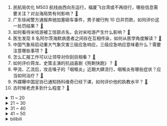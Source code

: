 1. 民航局优化 M503 航线由西向东运行，福厦飞台湾或不再绕行，哪些信息需要关注？对台海局势有何影响？ [:link:](https://www.zhihu.com/question/642109655)
2. 广东徐闻警方通报奔驰加塞砸车事件，男子被行拘 10 日并罚款，如何评价这一处罚结果？ [:link:](https://www.zhihu.com/question/642169785)
3. 如何看待米哈游被工信部点名，会对米哈游产生什么影响？ [:link:](https://www.zhihu.com/question/642230825)
4. 医生发现 8 名阿尔茨海默病患者之间存在互相传染，如何从医学角度解读？ [:link:](https://www.zhihu.com/question/642146793)
5. 中国气象局启动重大气象灾害三级应急响应，三级应急响应意味着什么？需要注意哪些事项？ [:link:](https://www.zhihu.com/question/642167342)
6. 怎么汇报工作可以让领导对你刮目相看？ [:link:](https://www.zhihu.com/question/630304358)
7. 如何评价蒋龙、史策主演的抗战喜剧《狗剩快跑》？ [:link:](https://www.zhihu.com/question/641237574)
8. 甲流、乙流后，攻击嗓子的「咽喉炎」近期大肆流行，咽喉炎有哪些症状？应当如何治疗？ [:link:](https://www.zhihu.com/question/642174082)
9. 外媒曝中国足协已通知扬科维奇已经下课，如何评价他的执教水平？ [:link:](https://www.zhihu.com/question/642179013)
10. 古时候老虎多到什么程度？ [:link:](https://www.zhihu.com/question/284091530)
<details>
<summary>11 ~ 20</summary>

11. 第一批回家的年轻人「害怕过年」，反映了哪些问题？有哪些给职人的回家过年攻略？ [:link:](https://www.zhihu.com/question/642204909)
12. 百万粉丝博主控诉与辉同行主播抄袭文案，重合度达 90%，哪些信息值得关注？ [:link:](https://www.zhihu.com/question/642166175)
13. 敏感肌美白，需要注意什么？ [:link:](https://www.zhihu.com/question/633165445)
14. 国台办回应「台湾地区立法机构将举行正副负责人选举」，称两大「在野党」应对民进党有力制衡，透露哪些信息？ [:link:](https://www.zhihu.com/question/642122802)
15. 国际钻石巨头戴比尔斯宣布原钻降价，2克拉以上降价超15%，年轻人不信钻石营销了吗？钻石故事该怎么讲？ [:link:](https://www.zhihu.com/question/642108634)
16. 龙年带娃「寻年味」，有哪些「好帮手」可以带着孩子一起体验年俗？ [:link:](https://www.zhihu.com/question/638738328)
17. 如何评价【王者荣耀】新英雄敖隐？ [:link:](https://www.zhihu.com/question/642004571)
18. 中国足球青训的问题根源是什么？是缺好的教练还是缺好的苗子？ [:link:](https://www.zhihu.com/question/641994474)
19. 冬天气候干燥人体容易产生静电，对手机使用是否有伤害或者如何正确使用手机？ [:link:](https://www.zhihu.com/question/638470328)
20. 俄罗斯正与金砖国家讨论新的结算系统，外交部回应「支持有关机制的努力」，哪些信息值得关注？ [:link:](https://www.zhihu.com/question/641996476)
</details>
<details>
<summary>21 ~ 30</summary>

21. 糖尿病人为什么需要定期测糖化血红蛋白？ [:link:](https://www.zhihu.com/question/627486590)
22. 你还记得你第一份工作的工资是多少吗？ [:link:](https://www.zhihu.com/question/641980956)
23. 羽毛球拍磅数要怎么选？ [:link:](https://www.zhihu.com/question/638601633)
24. 如果人生中的每个经历都是一张刮刮卡，你是否有过刮到“谢谢惠顾”的时刻？当时的你是怎么和自己和解的？ [:link:](https://www.zhihu.com/question/642179478)
25. 如何评价《原神》4.4版本闲云传说任务闲鹤之章第一幕「千里月明」？ [:link:](https://www.zhihu.com/question/642142377)
26. 以色列指控联合国机构员工涉嫌参与哈马斯袭击，英美等暂停对机构出资，哪些信息值得关注？ [:link:](https://www.zhihu.com/question/641654125)
27. 冬季敏感肌有哪些可用的抗老护肤品？ [:link:](https://www.zhihu.com/question/637633399)
28. 《魔兽争霸 3》牛头人酋长的控制能力有多强？ [:link:](https://www.zhihu.com/question/635843233)
29. “不能让孩子输在起跑线上”这句话对吗？ [:link:](https://www.zhihu.com/question/641905864)
30. 如果不是发自内心的喜欢运动，真的很难坚持下来吗？ [:link:](https://www.zhihu.com/question/641790814)
</details>
<details>
<summary>31 ~ 40</summary>

31. 读心理学，可以自救吗? [:link:](https://www.zhihu.com/question/633314946)
32. 荣耀magic6值得冲吗？ [:link:](https://www.zhihu.com/question/640202052)
33. 你知道哪些历史方面的冷知识? [:link:](https://www.zhihu.com/question/632305510)
34. 可以分享一张你认为最好喝的饮料照片么？ [:link:](https://www.zhihu.com/question/640840713)
35. 国内团队公布首例无线微创脑机接口临床试验成功开展，脊髓损伤患者抓握准确率超 90%，哪些信息值得关注？ [:link:](https://www.zhihu.com/question/642108615)
36. 手机内存满了你会如何解决？ [:link:](https://www.zhihu.com/question/641347956)
37. 年末给家做哪些值得的投入，能在接下来的新一年都感受到「有在好好生活」？ [:link:](https://www.zhihu.com/question/636532898)
38. 文笔挑战，“桃花坞里桃花庵，___________"你会如何接下一句？ [:link:](https://www.zhihu.com/question/641706018)
39. 浙江省发现一例 H3N2 与 H10N5 混合感染病例，涉偶发「禽源性病毒」感染，需做好哪些疫情防护？ [:link:](https://www.zhihu.com/question/642122872)
40. 消费者反映「实体药店的药比网店贵不少」，销售人员称实体成本高有竞争压力，如何看待这一现象？ [:link:](https://www.zhihu.com/question/641956144)
</details>
<details>
<summary>41 ~ 50</summary>

41. 全球功率最高溶液型医用同位素堆开工建设，具有什么意义？与百姓生命健康有何关系？ [:link:](https://www.zhihu.com/question/642046794)
42. 如何正确看待老丈人和女婿之间的关系，在春节送什么礼物可以拉近翁婿感情？ [:link:](https://www.zhihu.com/question/641953421)
43. 俄央行行长表示，人民币在俄出口结算份额两年增 85 倍，这意味着什么？ [:link:](https://www.zhihu.com/question/641978480)
44. 31 省份 GDP 出炉，广东连续 35 年居首，西藏增速最快，这一数据反映出我国经济发展哪些特征？ [:link:](https://www.zhihu.com/question/642286636)
45. 小米汽车计划 2 月量产，还有哪些信息值得关注？多少价位你能接受？ [:link:](https://www.zhihu.com/question/642152577)
46. 得州州长警告拜登称，若「联邦化」得州国民警卫队将是政治错误，如何解读？该事件将会如何演变？ [:link:](https://www.zhihu.com/question/642169181)
47. 河南局地积雪可达 40cm，郑州降雪预报图全黑，为什么会全黑？有哪些需要注意防范的？ [:link:](https://www.zhihu.com/question/642129378)
48. 冬天适合夜跑吗？夜间跑步如何穿搭？ [:link:](https://www.zhihu.com/question/637647913)
49. 为什么《庆余年》的影视化大获成功？ [:link:](https://www.zhihu.com/question/638496086)
50. 什么翻译软件好用，比较准确? [:link:](https://www.zhihu.com/question/358756675)
</details><details>
<summary>bilibili</summary>

</details>